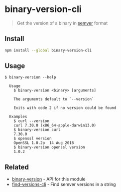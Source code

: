 # binary-version-cli

> Get the version of a binary in [semver](https://github.com/npm/node-semver) format

## Install

```sh
npm install --global binary-version-cli
```

## Usage

```console
$ binary-version --help

  Usage
    $ binary-version <binary> [arguments]

    The arguments default to `--version`

    Exits with code 2 if no version could be found

  Examples
    $ curl --version
    curl 7.30.0 (x86_64-apple-darwin13.0)
    $ binary-version curl
    7.30.0
    $ openssl version
    OpenSSL 1.0.2p  14 Aug 2018
    $ binary-version openssl version
    1.0.2
```

## Related

- [binary-version](https://github.com/sindresorhus/binary-version) - API for this module
- [find-versions-cli](https://github.com/sindresorhus/find-versions-cli) - Find semver versions in a string
